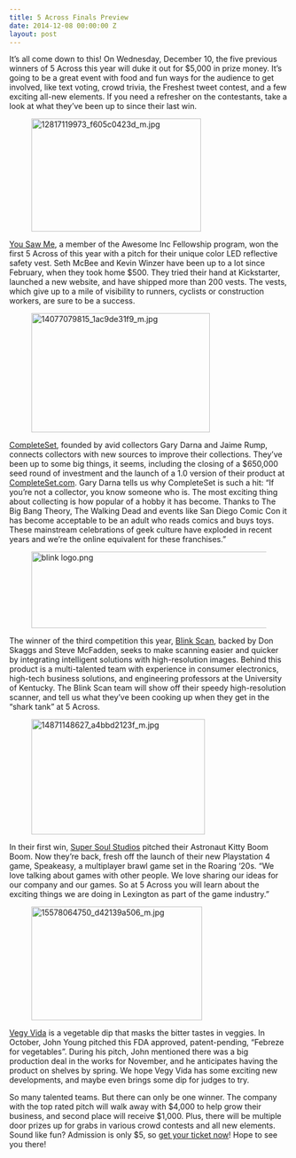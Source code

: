 ```yaml
---
title: 5 Across Finals Preview
date: 2014-12-08 00:00:00 Z
layout: post
---
```

 
<p>It’s all come down to this! On Wednesday, December 10, the five previous winners of 5 Across this year will duke it out for $5,000 in prize money. It’s going to be a great event with food and fun ways for the audience to get involved, like text voting, crowd trivia, the Freshest tweet contest, and a few exciting all-new elements. If you need a refresher on the contestants, take a look at what they’ve been up to since their last win.</p>

<p><figure data-orig-height="160" data-orig-width="240" data-orig-src="https://lh5.googleusercontent.com/L5A1E4IQaVbZS31UsgHWU9h5Ru1JJ_bm0dBLnnnIl8Zr-xJo0x9rc5SDvvV9ZG5K8xTJ0luCTkye8wxnyPTyH9NjOBQrmkzqC5U05f9eAZMLUcomiZEbJUGIPOPLmu8jRA"><img alt="12817119973_f605c0423d_m.jpg" height="204px;" src="https://66.media.tumblr.com/f17e18df49567ae850c9e8ace2d38607/tumblr_inline_pk07n5Jw9Z1spm8pc_540.jpg" width="306px;" data-orig-height="160" data-orig-width="240" data-orig-src="https://lh5.googleusercontent.com/L5A1E4IQaVbZS31UsgHWU9h5Ru1JJ_bm0dBLnnnIl8Zr-xJo0x9rc5SDvvV9ZG5K8xTJ0luCTkye8wxnyPTyH9NjOBQrmkzqC5U05f9eAZMLUcomiZEbJUGIPOPLmu8jRA"/></figure></p>
<p><a href="http://yousawme.com/" target="_blank">You Saw Me</a>, a member of the Awesome Inc Fellowship program, won the first 5 Across of this year with a pitch for their unique color LED reflective safety vest. Seth McBee and Kevin Winzer have been up to a lot since February, when they took home $500. They tried their hand at Kickstarter, launched a new website, and have shipped more than 200 vests. The vests, which give up to a mile of visibility to runners, cyclists or construction workers, are sure to be a success.</p>

<p><figure data-orig-height="160" data-orig-width="240" data-orig-src="https://lh4.googleusercontent.com/DYX2Ox_CEkl2Nub9dY1jSsjjgWhi-QVzNnyXbkocEzGlJe18vJHFBMwX4FF0_MmcclSJVd1YrFJq6MutFcuu2UGM2bmvul0-R4_7kUKfoyaYlO-VDhugvztvzBY2GjjNqQ"><img alt="14077079815_1ac9de31f9_m.jpg" height="215px;" src="https://66.media.tumblr.com/9c4c5f44d3c2968ec44fe569dd68ff27/tumblr_inline_pk07n7jCkG1spm8pc_540.jpg" width="322px;" data-orig-height="160" data-orig-width="240" data-orig-src="https://lh4.googleusercontent.com/DYX2Ox_CEkl2Nub9dY1jSsjjgWhi-QVzNnyXbkocEzGlJe18vJHFBMwX4FF0_MmcclSJVd1YrFJq6MutFcuu2UGM2bmvul0-R4_7kUKfoyaYlO-VDhugvztvzBY2GjjNqQ"/></figure></p>
<p><a href="https://www.completeset.com/" target="_blank">CompleteSet</a>, founded by avid collectors Gary Darna and Jaime Rump, connects collectors with new sources to improve their collections. They’ve been up to some big things, it seems, including the closing of a $650,000 seed round of investment and the launch of a 1.0 version of their product at <a href="https://www.completeset.com/" target="_blank">CompleteSet.com</a>. Gary Darna tells us why CompleteSet is such a hit: “If you&rsquo;re not a collector, you know someone who is. The most exciting thing about collecting is how popular of a hobby it has become. Thanks to The Big Bang Theory, The Walking Dead and events like San Diego Comic Con it has become acceptable to be an adult who reads comics and buys toys. These mainstream celebrations of geek culture have exploded in recent years and we&rsquo;re the online equivalent for these franchises.”</p>

<p><figure class="tmblr-full" data-orig-height="138" data-orig-width="425" data-orig-src="https://lh6.googleusercontent.com/J9XQPKIJLncpwhP2JIx1t1SIxl0p9qCsMd6iPZZTkxY-hjGRR3jAQ8jMzLXGgG83SzjhP0LxFdFCkwTVEeTxas2KHtaIleRzYAqCvrSQxRGoAK8J6z9Hfqs--hUfF6oHZg"><img alt="blink logo.png" height="138px;" src="https://66.media.tumblr.com/8a663139f8b2c093e8fd4cfa3a711527/tumblr_inline_pk07n7uUfF1spm8pc_540.png" width="425px;" data-orig-height="138" data-orig-width="425" data-orig-src="https://lh6.googleusercontent.com/J9XQPKIJLncpwhP2JIx1t1SIxl0p9qCsMd6iPZZTkxY-hjGRR3jAQ8jMzLXGgG83SzjhP0LxFdFCkwTVEeTxas2KHtaIleRzYAqCvrSQxRGoAK8J6z9Hfqs--hUfF6oHZg"/></figure></p>
<p>The winner of the third competition this year, <a href="http://www.blinkscan.com/" target="_blank">Blink Scan</a>, backed by Don Skaggs and Steve McFadden, seeks to make scanning easier and quicker by integrating intelligent solutions with high-resolution images. Behind this product is a multi-talented team with experience in consumer electronics, high-tech business solutions, and engineering professors at the University of Kentucky. The Blink Scan team will show off their speedy high-resolution scanner, and tell us what they’ve been cooking up when they get in the “shark tank” at 5 Across.<br/></p>

<p><figure data-orig-height="160" data-orig-width="240" data-orig-src="https://lh4.googleusercontent.com/xd6thSGU99CuhqERLZOZB60I7QZNYa7mHCZyKAGsDVjqd5ZKDJjFZY7DRH51zBr-TV51bx8RgkC89YMTRQFfckbG2hlUHlcCiilhnUiU_Bt2VMZvozUWveZ1O0mvQEpOyw"><img alt="14871148627_a4bbd2123f_m.jpg" height="208px;" src="https://66.media.tumblr.com/5f8f6c340d6c7d6f9aa3ea39a4c17483/tumblr_inline_pk07nhePgQ1spm8pc_540.jpg" width="313px;" data-orig-height="160" data-orig-width="240" data-orig-src="https://lh4.googleusercontent.com/xd6thSGU99CuhqERLZOZB60I7QZNYa7mHCZyKAGsDVjqd5ZKDJjFZY7DRH51zBr-TV51bx8RgkC89YMTRQFfckbG2hlUHlcCiilhnUiU_Bt2VMZvozUWveZ1O0mvQEpOyw"/></figure></p>
<p>In their first win, <a href="http://supersoul.co/" target="_blank">Super Soul Studios</a> pitched their Astronaut Kitty Boom Boom. Now they’re back, fresh off the launch of their new Playstation 4 game, Speakeasy, a multiplayer brawl game set in the Roaring ‘20s. “We love talking about games with other people. We love sharing our ideas for our company and our games. So at 5 Across you will learn about the exciting things we are doing in Lexington as part of the game industry.”</p>

<p><figure data-orig-height="160" data-orig-width="240" data-orig-src="https://lh4.googleusercontent.com/UZBFPuGHGyVwHAt05yS65xNs6zZwSaUSL_KhkJ1DKu3ZGzgjFvrSkDbKJFs-9Rom3g5ytD7XmsgKR9seEICZg4prbi7Np5SNC4stG6UtvjwOG_SuW_YiW7fqEYHLK_pdrA"><img alt="15578064750_d42139a506_m.jpg" height="205px;" src="https://66.media.tumblr.com/037a72629ad38a3627d5b0f659e63990/tumblr_inline_pk07nilwe61spm8pc_540.jpg" width="308px;" data-orig-height="160" data-orig-width="240" data-orig-src="https://lh4.googleusercontent.com/UZBFPuGHGyVwHAt05yS65xNs6zZwSaUSL_KhkJ1DKu3ZGzgjFvrSkDbKJFs-9Rom3g5ytD7XmsgKR9seEICZg4prbi7Np5SNC4stG6UtvjwOG_SuW_YiW7fqEYHLK_pdrA"/></figure></p>
<p><a href="http://vegyvida.com/" target="_blank">Vegy Vida</a> is a vegetable dip that masks the bitter tastes in veggies. In October, John Young pitched this FDA approved, patent-pending, “Febreze for vegetables”. During his pitch, John mentioned there was a big production deal in the works for November, and he anticipates having the product on shelves by spring. We hope Vegy Vida has some exciting new developments, and maybe even brings some dip for judges to try.</p>
<p>So many talented teams. But there can only be one winner. The company with the top rated pitch will walk away with $4,000 to help grow their business, and second place will receive $1,000. Plus, there will be multiple door prizes up for grabs in various crowd contests and all new elements. Sound like fun? Admission is only $5, so <a href="https://www.eventbrite.com/e/2014-5-across-finals-tickets-11506603561" target="_blank">get your ticket now</a>! Hope to see you there!</p>

